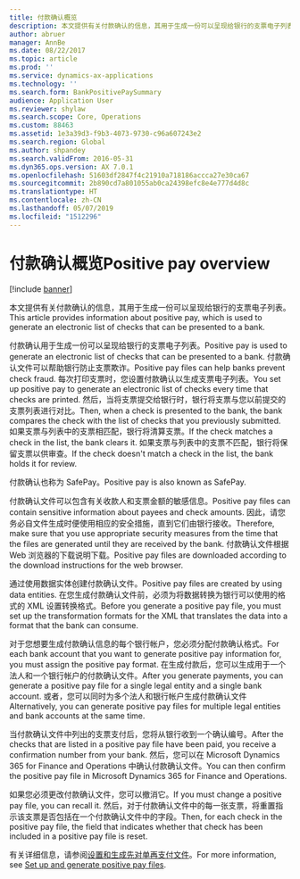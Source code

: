 ```yaml
---
title: 付款确认概览
description: 本文提供有关付款确认的信息，其用于生成一份可以呈现给银行的支票电子列表。
author: abruer
manager: AnnBe
ms.date: 08/22/2017
ms.topic: article
ms.prod: ''
ms.service: dynamics-ax-applications
ms.technology: ''
ms.search.form: BankPositivePaySummary
audience: Application User
ms.reviewer: shylaw
ms.search.scope: Core, Operations
ms.custom: 88463
ms.assetid: 1e3a39d3-f9b3-4073-9730-c96a607243e2
ms.search.region: Global
ms.author: shpandey
ms.search.validFrom: 2016-05-31
ms.dyn365.ops.version: AX 7.0.1
ms.openlocfilehash: 51603df2847f4c21910a718186accca27e30ca67
ms.sourcegitcommit: 2b890cd7a801055ab0ca24398efc8e4e777d4d8c
ms.translationtype: HT
ms.contentlocale: zh-CN
ms.lasthandoff: 05/07/2019
ms.locfileid: "1512296"
---
```

# <a name="positive-pay-overview"></a><span data-ttu-id="71d60-103">付款确认概览</span><span class="sxs-lookup"><span data-stu-id="71d60-103">Positive pay overview</span></span>

[!include [banner](../includes/banner.md)]

<span data-ttu-id="71d60-104">本文提供有关付款确认的信息，其用于生成一份可以呈现给银行的支票电子列表。</span><span class="sxs-lookup"><span data-stu-id="71d60-104">This article provides information about positive pay, which is used to generate an electronic list of checks that can be presented to a bank.</span></span> 

<span data-ttu-id="71d60-105">付款确认用于生成一份可以呈现给银行的支票电子列表。</span><span class="sxs-lookup"><span data-stu-id="71d60-105">Positive pay is used to generate an electronic list of checks that can be presented to a bank.</span></span> <span data-ttu-id="71d60-106">付款确认文件可以帮助银行防止支票欺诈。</span><span class="sxs-lookup"><span data-stu-id="71d60-106">Positive pay files can help banks prevent check fraud.</span></span> <span data-ttu-id="71d60-107">每次打印支票时，您设置付款确认以生成支票电子列表。</span><span class="sxs-lookup"><span data-stu-id="71d60-107">You set up positive pay to generate an electronic list of checks every time that checks are printed.</span></span> <span data-ttu-id="71d60-108">然后，当将支票提交给银行时，银行将支票与您以前提交的支票列表进行对比。</span><span class="sxs-lookup"><span data-stu-id="71d60-108">Then, when a check is presented to the bank, the bank compares the check with the list of checks that you previously submitted.</span></span> <span data-ttu-id="71d60-109">如果支票与列表中的支票相匹配，银行将清算支票。</span><span class="sxs-lookup"><span data-stu-id="71d60-109">If the check matches a check in the list, the bank clears it.</span></span> <span data-ttu-id="71d60-110">如果支票与列表中的支票不匹配，银行将保留支票以供审查。</span><span class="sxs-lookup"><span data-stu-id="71d60-110">If the check doesn't match a check in the list, the bank holds it for review.</span></span>

<span data-ttu-id="71d60-111">付款确认也称为 SafePay。</span><span class="sxs-lookup"><span data-stu-id="71d60-111">Positive pay is also known as SafePay.</span></span> 

<span data-ttu-id="71d60-112">付款确认文件可以包含有关收款人和支票金额的敏感信息。</span><span class="sxs-lookup"><span data-stu-id="71d60-112">Positive pay files can contain sensitive information about payees and check amounts.</span></span> <span data-ttu-id="71d60-113">因此，请您务必自文件生成时便使用相应的安全措施，直到它们由银行接收。</span><span class="sxs-lookup"><span data-stu-id="71d60-113">Therefore, make sure that you use appropriate security measures from the time that the files are generated until they are received by the bank.</span></span> <span data-ttu-id="71d60-114">付款确认文件根据 Web 浏览器的下载说明下载。</span><span class="sxs-lookup"><span data-stu-id="71d60-114">Positive pay files are downloaded according to the download instructions for the web browser.</span></span> 

<span data-ttu-id="71d60-115">通过使用数据实体创建付款确认文件。</span><span class="sxs-lookup"><span data-stu-id="71d60-115">Positive pay files are created by using data entities.</span></span> <span data-ttu-id="71d60-116">在您生成付款确认文件前，必须为将数据转换为银行可以使用的格式的 XML 设置转换格式。</span><span class="sxs-lookup"><span data-stu-id="71d60-116">Before you generate a positive pay file, you must set up the transformation formats for the XML that translates the data into a format that the bank can consume.</span></span> 

<span data-ttu-id="71d60-117">对于您想要生成付款确认信息的每个银行帐户，您必须分配付款确认格式。</span><span class="sxs-lookup"><span data-stu-id="71d60-117">For each bank account that you want to generate positive pay information for, you must assign the positive pay format.</span></span> <span data-ttu-id="71d60-118">在生成付款后，您可以生成用于一个法人和一个银行帐户的付款确认文件。</span><span class="sxs-lookup"><span data-stu-id="71d60-118">After you generate payments, you can generate a positive pay file for a single legal entity and a single bank account.</span></span> <span data-ttu-id="71d60-119">或者，您可以同时为多个法人和银行帐户生成付款确认文件</span><span class="sxs-lookup"><span data-stu-id="71d60-119">Alternatively, you can generate positive pay files for multiple legal entities and bank accounts at the same time.</span></span> 

<span data-ttu-id="71d60-120">当付款确认文件中列出的支票支付后，您将从银行收到一个确认编号。</span><span class="sxs-lookup"><span data-stu-id="71d60-120">After the checks that are listed in a positive pay file have been paid, you receive a confirmation number from your bank.</span></span> <span data-ttu-id="71d60-121">然后，您可以在 Microsoft Dynamics 365 for Finance and Operations 中确认付款确认文件。</span><span class="sxs-lookup"><span data-stu-id="71d60-121">You can then confirm the positive pay file in Microsoft Dynamics 365 for Finance and Operations.</span></span> 

<span data-ttu-id="71d60-122">如果您必须更改付款确认文件，您可以撤消它。</span><span class="sxs-lookup"><span data-stu-id="71d60-122">If you must change a positive pay file, you can recall it.</span></span> <span data-ttu-id="71d60-123">然后，对于付款确认文件中的每一张支票，将重置指示该支票是否包括在一个付款确认文件中的字段。</span><span class="sxs-lookup"><span data-stu-id="71d60-123">Then, for each check in the positive pay file, the field that indicates whether that check has been included in a positive pay file is reset.</span></span>

<span data-ttu-id="71d60-124">有关详细信息，请参阅[设置和生成先对单再支付文件](set-up-generate-positive-pay-files.md)。</span><span class="sxs-lookup"><span data-stu-id="71d60-124">For more information, see [Set up and generate positive pay files](set-up-generate-positive-pay-files.md).</span></span>



